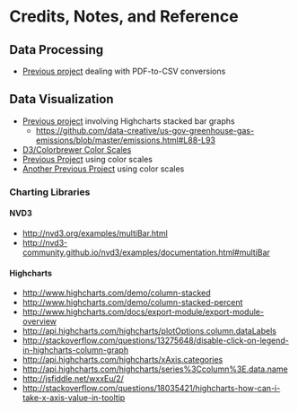 # Credits, Notes, and Reference

## Data Processing

  + [Previous project](https://github.com/dwillis/state_legislatures/) dealing with PDF-to-CSV conversions

## Data Visualization

  + [Previous project](https://github.com/data-creative/us-gov-greenhouse-gas-emissions/blob/master/emissions.html) involving Highcharts stacked bar graphs
    + https://github.com/data-creative/us-gov-greenhouse-gas-emissions/blob/master/emissions.html#L88-L93
  + [D3/Colorbrewer Color Scales](https://bl.ocks.org/mbostock/5577023)
  + [Previous Project](https://github.com/data-creative/us-income-and-affordability/blob/master/index.html) using color scales
  + [Another Previous Project](https://github.com/data-creative/us-state-legislature-compositions/blob/master/index.html) using color scales

### Charting Libraries

#### NVD3

  + http://nvd3.org/examples/multiBar.html
  + http://nvd3-community.github.io/nvd3/examples/documentation.html#multiBar

#### Highcharts

  + http://www.highcharts.com/demo/column-stacked
  + http://www.highcharts.com/demo/column-stacked-percent
  + http://www.highcharts.com/docs/export-module/export-module-overview
  + http://api.highcharts.com/highcharts/plotOptions.column.dataLabels
  + http://stackoverflow.com/questions/13275648/disable-click-on-legend-in-highcharts-column-graph
  + http://api.highcharts.com/highcharts/xAxis.categories
  + http://api.highcharts.com/highcharts/series%3Ccolumn%3E.data.name
  + http://jsfiddle.net/wxxEu/2/
  + http://stackoverflow.com/questions/18035421/highcharts-how-can-i-take-x-axis-value-in-tooltip

